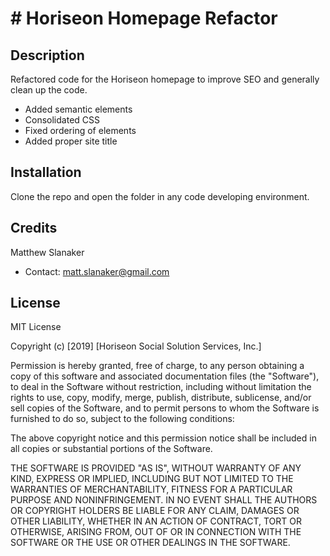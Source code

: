 # # Horiseon Homepage Refactor
## Description
Refactored code for the Horiseon homepage to improve SEO and generally clean up the code.
- Added semantic elements
- Consolidated CSS
- Fixed ordering of elements
- Added proper site title
## Installation
Clone the repo and open the folder in any code developing environment.
## Credits
Matthew Slanaker
- Contact: matt.slanaker@gmail.com
## License
MIT License

Copyright (c) [2019] [Horiseon Social Solution Services, Inc.]

Permission is hereby granted, free of charge, to any person obtaining a copy
of this software and associated documentation files (the "Software"), to deal
in the Software without restriction, including without limitation the rights
to use, copy, modify, merge, publish, distribute, sublicense, and/or sell
copies of the Software, and to permit persons to whom the Software is
furnished to do so, subject to the following conditions:

The above copyright notice and this permission notice shall be included in all
copies or substantial portions of the Software.

THE SOFTWARE IS PROVIDED "AS IS", WITHOUT WARRANTY OF ANY KIND, EXPRESS OR
IMPLIED, INCLUDING BUT NOT LIMITED TO THE WARRANTIES OF MERCHANTABILITY,
FITNESS FOR A PARTICULAR PURPOSE AND NONINFRINGEMENT. IN NO EVENT SHALL THE
AUTHORS OR COPYRIGHT HOLDERS BE LIABLE FOR ANY CLAIM, DAMAGES OR OTHER
LIABILITY, WHETHER IN AN ACTION OF CONTRACT, TORT OR OTHERWISE, ARISING FROM,
OUT OF OR IN CONNECTION WITH THE SOFTWARE OR THE USE OR OTHER DEALINGS IN THE
SOFTWARE.

